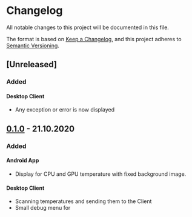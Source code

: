 # Changelog
All notable changes to this project will be documented in this file.

The format is based on [Keep a Changelog](https://keepachangelog.com/en/1.0.0/),
and this project adheres to [Semantic Versioning](https://semver.org/spec/v2.0.0.html).

## [Unreleased]

### Added

#### Desktop Client

- Any exception or error is now displayed

## [0.1.0] - 21.10.2020

### Added

#### Android App

- Display for CPU and GPU temperature with fixed background image.

#### Desktop Client

- Scanning temperatures and sending them to the Client
- Small debug menu for 

[0.1.0]: https://github.com/LeslieM98/casemod-monitoring-display/releases/tag/v0.1.0